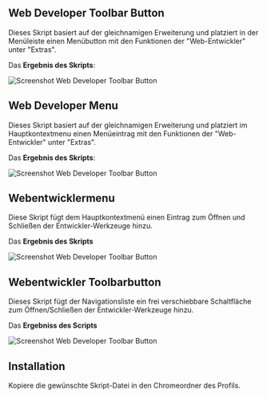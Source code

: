 ## Web Developer Toolbar Button
Dieses Skript basiert auf der gleichnamigen Erweiterung und platziert in der Menüleiste einen Menübutton mit 
den Funktionen der "Web-Entwickler" unter "Extras".

Das **Ergebnis des Skripts**:

![Screenshot Web Developer Toolbar Button](https://github.com/ardiman/userChrome.js/raw/master/webdevelopertoolbarbutton/scr_webdevelopertoolbarbutton.png)

## Web Developer Menu
Dieses Skript basiert auf der gleichnamigen Erweiterung und platziert im Hauptkontextmenu einen Menüeintrag mit 
den Funktionen der "Web-Entwickler" unter "Extras".

Das **Ergebnis des Skripts**:

![Screenshot Web Developer Toolbar Button](https://raw.githubusercontent.com/Endor8/userChrome.js/master/webdevelopertoolbarbutton/Webdevelopermenu1.png)

## Webentwicklermenu  
Diese Skript fügt dem Hauptkontextmenü einen Eintrag zum Öffnen und Schließen
der Entwickler-Werkzeuge hinzu.

Das **Ergebnis des Skripts**

![Screenshot Web Developer Toolbar Button](https://raw.githubusercontent.com/Endor8/userChrome.js/master/webdevelopertoolbarbutton/Webentwicklermenu.png)

## Webentwickler Toolbarbutton
Dieses Skript fügt der Navigationsliste ein frei verschiebbare Schaltfläche zum 
Öffnen/Schließen der Entwickler-Werkzeuge hinzu.

Das **Ergebniss des Scripts**

![Screenshot Web Developer Toolbar Button](https://raw.githubusercontent.com/Endor8/userChrome.js/master/webdevelopertoolbarbutton/Webentwicklermenu.png)

## Installation
Kopiere die gewünschte Skript-Datei in den Chromeordner des Profils.

